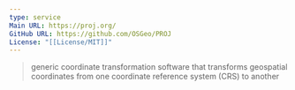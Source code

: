 ```yaml
---
type: service
Main URL: https://proj.org/
GitHub URL: https://github.com/OSGeo/PROJ
License: "[[License/MIT]]"
---
```

> generic coordinate transformation software that transforms geospatial coordinates from one coordinate reference system (CRS) to another
